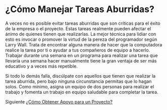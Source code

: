 # ¿Cómo Manejar Tareas Aburridas?
[//]: # (Version:1.0.1)
A veces no es posible evitar tareas aburridas que son críticas para el éxito de la empresa o el proyecto. Estas tareas realmente pueden afectar el ánimo de quienes tienen que realizarlas. La mejor técnica para lidiar con esto es invocar o promover la virtud de la pereza del programador según Larry Wall. Trata de encontrar alguna manera de hacer que la computadora realice la tarea por ti o ayudar a tus compañeros de equipo a hacerlo. Trabajar durante una semana en un programa para realizar una tarea que llevaría una semana hacer manualmente tiene la gran ventaja de ser más educativo y a veces más repetible.

Si todo lo demás falla, discúlpate con aquellos que tienen que realizar la tarea aburrida, pero bajo ninguna circunstancia permitas que lo hagan solos. Como mínimo, asigna un equipo de dos personas para realizar el trabajo y fomenta un trabajo en equipo saludable para completar la tarea.

Siguiente [¿Cómo Obtener Apoyo para un Proyecto?](06-How-to-Gather-Support-for-a-Project.md)